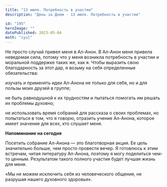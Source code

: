 ```yaml
---
title: "13 июля. Потребность в участии"
description: "День за Днем - 13 июля. Потребность в участии"

id: "195"
heroImage: ""
datePublished: 2023-05-04
moth: "iyul"
---
```


Не просто случай привел меня в Ал-Анон. В Ал-Анон меня привела неведомая сила,
потому что у меня возникла потребность в участии и моральной поддержке таких
же, как я. Чтобы выразить свою благодарность за этот дар, я возьму на себя
определенные обязательства:

изучать и применять идеи Ал-Анона не только для себя, но и для пользы моих
друзей в группе;

не быть равнодушной к их трудностям и пытаться помогать им решать их проблемы
духовно;

не использовать время собраний для рассказа о своих проблемах, но попытаться в
том, что я говорю, отразить учение Ал-Анона, которое имеет значение для всех,
кто слушает меня.

**Напоминание на сегодня**

Посетить собрание Ал-Анона — это благотворная акция. Ее цель значительно
больше, чем просто провести вечер. Я готовлюсь к этим встречам, читая
литературу Ал-Анона, поэтому я могу поделиться чем-то ценным. Результатом
такого полного участия будет лучшая жизнь для меня.

«Мы не можем исключить себя из человеческого общения, не разрушая нашего
духовного здоровья».
